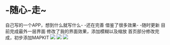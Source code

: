 # -随心-走~
自己写的一个APP，想到什么就写什么- -还在完善
借鉴了很多效果- -随时更新
目前完成最外一层界面
修改了我的界面效果，添加模糊以及缩放
首页部分修改完成，初步添加MAPKIT
<img src=http://chuantu.biz/t5/1/1464333394x3738746565.png />
<img src=http://chuantu.biz/t5/1/1464333452x3738746565.png />
<img src=http://chuantu.biz/t5/1/1464333469x3738746565.png />
